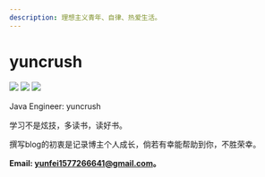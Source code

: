```yaml
---
description: 理想主义青年、自律、热爱生活。
---
```


# yuncrush

&#x20;                                     ![](https://img.shields.io/badge/language-java-orange.svg) ![](https://img.shields.io/badge/build-gitbook-black.svg) ![](https://img.shields.io/badge/wechat-@y66641-blue.svg?colorA=abcdef)

Java Engineer: yuncrush　

学习不是炫技，多读书，读好书。

撰写blog的初衷是记录博主个人成长，倘若有幸能帮助到你，不胜荣幸。

**Email: yunfei1577266641@gmail.com。**
